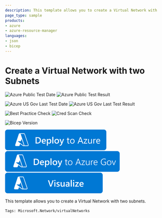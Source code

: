 ```yaml
---
description: This template allows you to create a Virtual Network with two subnets.
page_type: sample
products:
- azure
- azure-resource-manager
languages:
- json
- bicep
---
```

# Create a Virtual Network with two Subnets

![Azure Public Test Date](https://azurequickstartsservice.blob.core.windows.net/badges/quickstarts/microsoft.network/vnet-two-subnets/PublicLastTestDate.svg)
![Azure Public Test Result](https://azurequickstartsservice.blob.core.windows.net/badges/quickstarts/microsoft.network/vnet-two-subnets/PublicDeployment.svg)

![Azure US Gov Last Test Date](https://azurequickstartsservice.blob.core.windows.net/badges/quickstarts/microsoft.network/vnet-two-subnets/FairfaxLastTestDate.svg)
![Azure US Gov Last Test Result](https://azurequickstartsservice.blob.core.windows.net/badges/quickstarts/microsoft.network/vnet-two-subnets/FairfaxDeployment.svg)

![Best Practice Check](https://azurequickstartsservice.blob.core.windows.net/badges/quickstarts/microsoft.network/vnet-two-subnets/BestPracticeResult.svg)
![Cred Scan Check](https://azurequickstartsservice.blob.core.windows.net/badges/quickstarts/microsoft.network/vnet-two-subnets/CredScanResult.svg)

![Bicep Version](https://azurequickstartsservice.blob.core.windows.net/badges/quickstarts/microsoft.network/vnet-two-subnets/BicepVersion.svg)

[![Deploy To Azure](https://raw.githubusercontent.com/Azure/azure-quickstart-templates/master/1-CONTRIBUTION-GUIDE/images/deploytoazure.svg?sanitize=true)](https://portal.azure.com/#create/Microsoft.Template/uri/https%3A%2F%2Fraw.githubusercontent.com%2FAzure%2Fazure-quickstart-templates%2Fmaster%2Fquickstarts%2Fmicrosoft.network%2Fvnet-two-subnets%2Fazuredeploy.json)
[![Deploy To Azure US Gov](https://raw.githubusercontent.com/Azure/azure-quickstart-templates/master/1-CONTRIBUTION-GUIDE/images/deploytoazuregov.svg?sanitize=true)](https://portal.azure.us/#create/Microsoft.Template/uri/https%3A%2F%2Fraw.githubusercontent.com%2FAzure%2Fazure-quickstart-templates%2Fmaster%2Fquickstarts%2Fmicrosoft.network%2Fvnet-two-subnets%2Fazuredeploy.json)
[![Visualize](https://raw.githubusercontent.com/Azure/azure-quickstart-templates/master/1-CONTRIBUTION-GUIDE/images/visualizebutton.svg?sanitize=true)](http://armviz.io/#/?load=https%3A%2F%2Fraw.githubusercontent.com%2FAzure%2Fazure-quickstart-templates%2Fmaster%2Fquickstarts%2Fmicrosoft.network%2Fvnet-two-subnets%2Fazuredeploy.json)

This template allows you to create a Virtual Network with two subnets.

`Tags: Microsoft.Network/virtualNetworks`